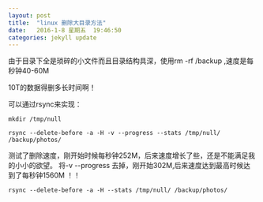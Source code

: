 ```yaml
---
layout: post
title:  "linux 删除大目录方法"
date:   2016-1-8 星期五  19:46:50   
categories: jekyll update
---
```


由于目录下全是琐碎的小文件而且目录结构具深，使用rm -rf /backup ,速度是每秒钟40-60M

10T的数据得删多长时间啊！

可以通过rsync来实现：

	mkdir /tmp/null

	rsync --delete-before -a -H -v --progress --stats /tmp/null/ /backup/photos/


测试了删除速度，刚开始时候每秒钟252M，后来速度增长了些，还是不能满足我的小小的欲望。
将-v --progress 去掉，刚开始302M,后来速度达到最高时候达到了每秒钟1560M ！！

	rsync --delete-before -a -H --stats /tmp/null/ /backup/photos/
